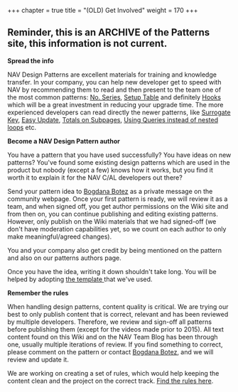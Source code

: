 +++
chapter = true
title = "(OLD) Get Involved"
weight = 170
+++

**Reminder, this is an ARCHIVE of the Patterns site, this information is not current.**
---

**Spread the info**

NAV Design Patterns are excellent materials for training and knowledge transfer. In your company, you can help new developer get to speed with NAV by recommending them to read and then present to the team one of the most common patterns: [No. Series][anchor0], [Setup Table][anchor1] and definitely [Hooks ][anchor2]which will be a great investment in reducing your upgrade time. The more experienced developers can read directly the newer patterns, like [Surrogate Key][anchor3], [Easy Update][anchor4], [Totals on Subpages][anchor5], [Using Queries instead of nested loops][anchor6] etc.

**Become a NAV Design Pattern author**

You have a pattern that you have used successfully? You have ideas on new patterns? You've found some existing design patterns which are used in the product but nobody (except a few) knows how it works, but you find it worth it to explain it for the NAV C/AL developers out there?

Send your pattern idea to [Bogdana Botez][anchor7] as a private message on the community webpage. Once your first pattern is ready, we will review it as a team, and when signed off, you get author permissions on the Wiki site and from then on, you can continue publishing and editing existing patterns. However, only publish on the Wiki materials that we had signed-off (we don't have moderation capabilities yet, so we count on each author to only make meaningful/agreed changes).

You and your company also get credit by being mentioned on the pattern and also on our patterns authors page.

Once you have the idea, writing it down shouldn't take long. You will be helped by adopting [the template ][anchor8]that we've used.

**Remember the rules**

When handling design patterns, content quality is critical. We are trying our best to only publish content that is correct, relevant and has been reviewed by multiple developers. Therefore, we review and sign-off all patterns before publishing them (except for the videos made prior to 2015). All text content found on this Wiki and on the NAV Team Blog has been through one, usually multiple iterations of review. If you find something to correct, please comment on the pattern or contact [Bogdana Botez][anchor9], and we will review and update it.

We are working on creating a set of rules, which would help keeping the content clean and the project on the correct track. [Find the rules here][anchor10].



[anchor0]: /navpatterns/1-patterns/no-series/ "No. Series"
[anchor1]: /navpatterns/1-patterns/singleton/singleton-table/setup-table/ "Setup Table"
[anchor2]: /navpatterns/1-patterns/hooks/ "Hooks"
[anchor3]: /navpatterns/1-patterns/implementation-of-surrogate-keys-using-autoincrement-pattern/
[anchor4]: /navpatterns/1-patterns/easy-update-of-setup-or-supplementary-information/
[anchor5]: /navpatterns/1-patterns/totals-and-discounts-on-subpages-sales-and-purchases/
[anchor6]: /navpatterns/1-patterns/queries/use-queries-to-replace-nested-loops/
[anchor7]: /members/bogdana-botez/default.aspx
[anchor8]: /navpatterns/4-get-involved/template-for-writing-nav-design-patterns/
[anchor9]: /members/bogdana-botez/default.aspx "Bogdana Botez"
[anchor10]: /navpatterns/4-get-involved/code-of-conduct/ "Find the rules here"
